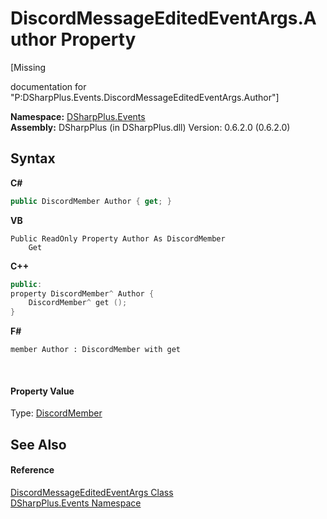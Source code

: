 # DiscordMessageEditedEventArgs.Author Property 
 

\[Missing <summary> documentation for "P:DSharpPlus.Events.DiscordMessageEditedEventArgs.Author"\]

**Namespace:**&nbsp;<a href="c92bdbbe-3dbb-8f2c-d215-691d3e9855e1">DSharpPlus.Events</a><br />**Assembly:**&nbsp;DSharpPlus (in DSharpPlus.dll) Version: 0.6.2.0 (0.6.2.0)

## Syntax

**C#**<br />
``` C#
public DiscordMember Author { get; }
```

**VB**<br />
``` VB
Public ReadOnly Property Author As DiscordMember
	Get
```

**C++**<br />
``` C++
public:
property DiscordMember^ Author {
	DiscordMember^ get ();
}
```

**F#**<br />
``` F#
member Author : DiscordMember with get

```

<br />

#### Property Value
Type: <a href="5cf74e63-4004-3836-5a0d-910485913b65">DiscordMember</a>

## See Also


#### Reference
<a href="bd2b306c-8a1d-03bd-e5d9-1c3478cb6fe4">DiscordMessageEditedEventArgs Class</a><br /><a href="c92bdbbe-3dbb-8f2c-d215-691d3e9855e1">DSharpPlus.Events Namespace</a><br />